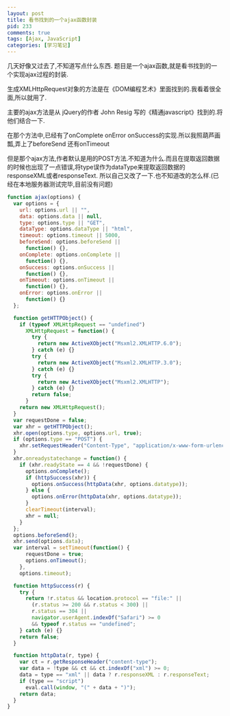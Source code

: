```yaml
---
layout: post
title: 看书找到的一个ajax函数封装
pid: 233
comments: true
tags: [Ajax, JavaScript]
categories: [学习笔记]
---
```

几天好像又过去了,不知道写点什么东西.
题目是一个ajax函数,就是看书找到的一个实现ajax过程的封装.

生成XMLHttpRequest对象的方法是在《DOM编程艺术》里面找到的.我看着很全面,所以就用了.

主要的ajax方法是从 jQuery的作者 John Resig 写的《精通javascript》找到的.将他们结合一下.

在那个方法中,已经有了onComplete onError onSuccess的实现.所以我照葫芦画瓢,弄上了beforeSend 还有onTimeout

但是那个ajax方法,作者默认是用的POST方法.不知道为什么.而且在提取返回数据的时候也出现了一点错误,将type误作为dataType来提取返回数据的responseXML或者responseText.
所以自己又改了一下.也不知道改的怎么样.(已经在本地服务器测试完毕,目前没有问题)

```js
function ajax(options) {
  var options = {
    url: options.url || "",
    data: options.data || null,
    type: options.type || "GET",
    dataType: options.dataType || "html",
    timeout: options.timeout || 5000,
    beforeSend: options.beforeSend ||
      function() {},
    onComplete: options.onComplete ||
      function() {},
    onSuccess: options.onSuccess ||
      function() {},
    onTimeout: options.onTimeout ||
      function() {},
    onError: options.onError ||
      function() {}
  };

  function getHTTPObject() {
    if (typeof XMLHttpRequest == "undefined")
      XMLHttpRequest = function() {
        try {
          return new ActiveXObject("Msxml2.XMLHTTP.6.0");
        } catch (e) {}
        try {
          return new ActiveXObject("Msxml2.XMLHTTP.3.0");
        } catch (e) {}
        try {
          return new ActiveXObject("Msxml2.XMLHTTP");
        } catch (e) {}
        return false;
      }
    return new XMLHttpRequest();
  }
  var requestDone = false;
  var xhr = getHTTPObject();
  xhr.open(options.type, options.url, true);
  if (options.type == "POST") {
    xhr.setRequestHeader("Content-Type", "application/x-www-form-urlencoded");
  }
  xhr.onreadystatechange = function() {
    if (xhr.readyState == 4 && !requestDone) {
      options.onComplete();
      if (httpSuccess(xhr)) {
        options.onSuccess(httpData(xhr, options.datatype));
      } else {
        options.onError(httpData(xhr, options.datatype));
      }
      clearTimeout(interval);
      xhr = null;
    }
  };
  options.beforeSend();
  xhr.send(options.data);
  var interval = setTimeout(function() {
      requestDone = true;
      options.onTimeout();
    },
    options.timeout);

  function httpSuccess(r) {
    try {
      return !r.status && location.protocol == "file:" ||
        (r.status >= 200 && r.status < 300) ||
        r.status == 304 ||
        navigator.userAgent.indexOf("Safari") >= 0
        && typeof r.status == "undefined";
    } catch (e) {}
    return false;
  }

  function httpData(r, type) {
    var ct = r.getResponseHeader("content-type");
    var data = !type && ct && ct.indexOf("xml") >= 0;
    data = type == "xml" || data ? r.responseXML : r.responseText;
    if (type == "script")
      eval.call(window, "(" + data + ")");
    return data;
  }
}
```